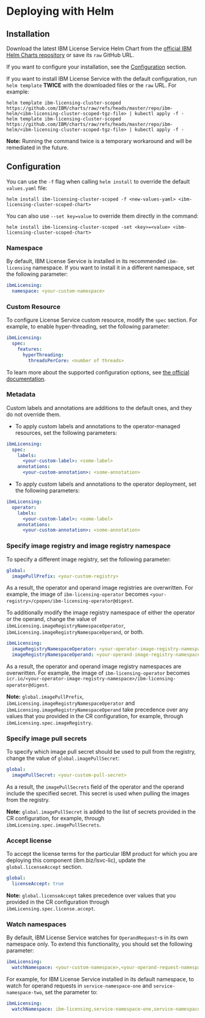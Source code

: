 # Deploying with Helm

## Installation

Download the latest IBM License Service Helm Chart from the
[official IBM Helm Charts repository](https://github.com/IBM/charts/tree/master/repo/ibm-helm) or save its `raw` GitHub URL.

If you want to configure your installation, see the [Configuration](#configuration) section.

If you want to install IBM License Service with the default configuration, run `helm template` **TWICE** with the downloaded files or the `raw` URL. For example:

```shell
helm template ibm-licensing-cluster-scoped https://github.com/IBM/charts/raw/refs/heads/master/repo/ibm-helm/<ibm-licensing-cluster-scoped-tgz-file> | kubectl apply -f -
helm template ibm-licensing-cluster-scoped https://github.com/IBM/charts/raw/refs/heads/master/repo/ibm-helm/<ibm-licensing-cluster-scoped-tgz-file> | kubectl apply -f -
```

**Note:** Running the command twice is a temporary workaround and will be remediated in the future.

## Configuration

You can use the `-f` flag when calling `helm install` to override the default `values.yaml` file:

```shell
helm install ibm-licensing-cluster-scoped -f <new-values-yaml> <ibm-licensing-cluster-scoped-chart>
```

You can also use `--set key=value` to override them directly in the command:

```shell
helm install ibm-licensing-cluster-scoped -set <key>=<value> <ibm-licensing-cluster-scoped-chart>
```

### Namespace

By default, IBM License Service is installed in its recommended `ibm-licensing` namespace. If you want to install it in a different namespace, set the following parameter:

```yaml
ibmLicensing:
  namespace: <your-custom-namespace>
```

### Custom Resource

To configure License Service custom resource, modify the `spec` section. For example, to enable hyper-threading, set the following parameter:

```yaml
ibmLicensing:
  spec:
    features:
      hyperThreading:
        threadsPerCore: <number of threads>
```

To learn more about the supported configuration options, see
[the official documentation](https://www.ibm.com/docs/en/cloud-paks/foundational-services/4.12.0?topic=service-configuring).

### Metadata

Custom labels and annotations are additions to the default ones, and they do not override them.

- To apply custom labels and annotations to the operator-managed resources, set the following parameters:

```yaml
ibmLicensing:
  spec:
    labels:
      <your-custom-label>: <some-label>
    annotations:
      <your-custom-annotation>: <some-annotation>
```

- To apply custom labels and annotations to the operator deployment, set the following parameters:

```yaml
ibmLicensing:
  operator:
    labels:
      <your-custom-label>: <some-label>
    annotations:
      <your-custom-annotation>: <some-annotation>
```

### Specify image registry and image registry namespace

To specify a different image registry, set the following parameter:

```yaml
global:
  imagePullPrefix: <your-custom-registry>
```

As a result, the operator and operand image registries are overwritten. For example, the image of `ibm-licensing-operator` becomes `<your-registry>/cpopen/ibm-licensing-operator@digest`.

To additionally modify the image registry namespace of either the operator or the operand, change the value of
`ibmLicensing.imageRegistryNamespaceOperator`, `ibmLicensing.imageRegistryNamespaceOperand`, or both.

```yaml
ibmLicensing:
  imageRegistryNamespaceOperator: <your-operator-image-registry-namespace>
  imageRegistryNamespaceOperand: <your-operand-image-registry-namespace>
```

As a result, the operator and operand image registry namespaces are overwritten. For example, the image of `ibm-licensing-operator` becomes `icr.io/<your-operator-image-registry-namespace>/ibm-licensing-operator@digest`.

**Note:** `global.imagePullPrefix`, `ibmLicensing.imageRegistryNamespaceOperator` and `ibmLicensing.imageRegistryNamespaceOperand` take precedence over any values that you provided in the CR configuration, for example, through `ibmLicensing.spec.imageRegistry`.

### Specify image pull secrets

To specify which image pull secret should be used to pull from the registry, change the value of `global.imagePullSecret`:

```yaml
global:
  imagePullSecret: <your-custom-pull-secret>
```

As a result, the `imagePullSecrets` field of the operator and the operand include the specified secret. This secret is used when pulling the images from the registry.

**Note:** `global.imagePullSecret` is added to the list of secrets provided in the CR configuration, for example, through `ibmLicensing.spec.imagePullSecrets`.

### Accept license

To accept the license terms for the particular IBM product for which you are deploying this component (ibm.biz/lsvc-lic), update the `global.licenseAccept` section.

```yaml
global:
  licenseAccept: true
```

**Note:** `global.licenseAccept` takes precedence over values that you provided in the CR configuration through `ibmLicensing.spec.license.accept`.

### Watch namespaces

By default, IBM License Service watches for `OperandRequest`-s in its own namespace only. To extend this functionality, you should set the following parameter:

```yaml
ibmLicensing:
  watchNamespace: <your-custom-namespace>,<your-operand-request-namespace>
```

For example, for IBM License Service installed in its default namespace, to watch for operand requests in `service-namespace-one` and `service-namespace-two`, set the parameter to:

```yaml
ibmLicensing:
  watchNamespace: ibm-licensing,service-namespace-one,service-namespace-two
```
